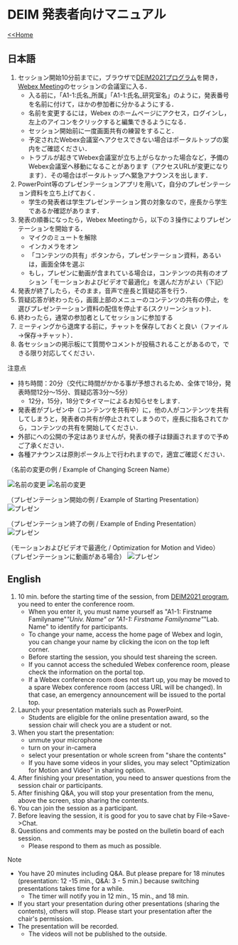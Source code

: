# DEIM 発表者向けマニュアル

[<<Home](README.md)

## 日本語

1. セッション開始10分前までに，ブラウザで[DEIM2021プログラム](https://cms.deim-forum.org/deim2021/program/)を開き，[Webex Meeting](https://mediafiles.webex.com/ja/downloads.html)のセッションの会議室に入る．
    * 入る前に，「A1-1:氏名_所属」「A1-1:氏名_研究室名」のように，発表番号を名前に付けて，ほかの参加者に分かるようにする．
    * 名前を変更するには，Webex のホームページにアクセス，ログインし，左上のアイコンをクリックすると編集できるようになる．
    * セッション開始前に一度画面共有の練習をすること．
    * 予定されたWebex会議室へアクセスできない場合はポータルトップの案内をご確認ください．
    * トラブルが起きてWebex会議室が立ち上がらなかった場合など，予備のWebex会議室へ移動になることがあります（アクセスURLが変更になります）．その場合はポータルトップへ緊急アナウンスを出します．
1. PowerPoint等のプレゼンテーションアプリを用いて，自分のプレゼンテーション資料を立ち上げておく．
    * 学生の発表者は学生プレゼンテーション賞の対象なので，座長から学生であるか確認があります．
1. 発表の順番になったら，Webex Meetingから，以下の３操作によりプレゼンテーションを開始する．
    * マイクのミュートを解除
    * インカメラをオン
    * 「コンテンツの共有」ボタンから，プレゼンテーション資料，あるいは，画面全体を選ぶ
    * もし，プレゼンに動画が含まれている場合は，コンテンツの共有のオプション「モーションおよびビデオで最適化」を選んだ方がよい（下記）
1. 発表が終了したら，そのまま，音声で座長と質疑応答を行う．
1. 質疑応答が終わったら，画面上部のメニューのコンテンツの共有の停止，を選びプレゼンテーション資料の配信を停止する(スクリーンショット)．
1. 終わったら，通常の参加者としてセッションに参加する
1. ミーティングから退席する前に，チャットを保存しておくと良い（ファイル→保存→チャット）．
1. 各セッションの掲示板にて質問やコメントが投稿されることがあるので，できる限り対応してください．

注意点
- 持ち時間：20分（交代に時間がかかる事が予想されるため、全体で18分，発表時間12分～15分、質疑応答3分～5分）
    * 12分，15分，18分でタイマーによるお知らせをします．
- 発表者がプレゼン中（コンテンツを共有中）に，他の人がコンテンツを共有してしまうと，発表者の共有が停止されてしまうので，座長に指名されてから，コンテンツの共有を開始してください．
- 外部にへの公開の予定はありませんが，発表の様子は録画されますので予めご了承ください．
- 各種アナウンスは原則ポータル上で行われますので，適宜ご確認ください．

（名前の変更の例 / Example of Changing Screen Name）

![名前の変更](img/rename1.png)
![名前の変更](img/rename2.png)

（プレゼンテーション開始の例 / Example of Starting Presentation）
![プレゼン](img/share1.png)

（プレゼンテーション終了の例 / Example of Ending Presentation）
![プレゼン](img/share2.png)

（モーションおよびビデオで最適化 / Optimization for Motion and Video）
（プレゼンテーションに動画がある場合）
![プレゼン](img/share3.png)


## English

1. 10 min. before the starting time of the session, from [DEIM2021 program]((https://cms.deim-forum.org/deim2021/program/)), you need to enter the conference room.
    * When you enter it, you must name yourself as "A1-1: Firstname Familyname"_"Univ. Name" or "A1-1: Firstname Familyname"_"Lab. Name" to identify for participants.
    * To change your name, access the home page of Webex and login, you can change your name by clicking the icon on the top left corner.
    * Before starting the session, you should test shareing the screen.
    * If you cannot access the scheduled Webex conference room, please check the information on the portal top.
    * If a Webex conference room does not start up, you may be moved to a spare Webex conference room (access URL will be changed). In that case, an emergency announcement will be issued to the portal top.
1. Launch your presentation materials such as PowerPoint.
    * Students are eligible for the online presentation award, so the session chair will check you are a student or not.
1. When you start the presentation:
    * unmute your microphone
    * turn on your in-camera
    * select your presentation or whole screen from "share the contents"
    * If you have some videos in your slides, you may select "Optimization for Motion and Video" in sharing option.
1. After finishing your presentation, you need to answer questions from the session chair or participants.
1. After finishing Q&A, you will stop your presentation from the menu, above the screen, stop sharing the contents.
1. You can join the session as a participant.
1. Before leaving the session, it is good for you to save chat by File->Save->Chat.
1. Questions and comments may be posted on the bulletin board of each session.
    * Please respond to them as much as possible.

Note
- You have 20 minutes including Q&A. But please prepare for 18 minutes (presentation: 12 -15 min., Q&A: 3 - 5 min.) because switching presentations takes time for a while.
    * The timer will notify you in 12 min., 15 min., and 18 min.
- If you start your presentation during other presentations (sharing the contents), others will stop. Please start your presentation after the chair's permission. 
- The presentation will be recorded.
    * The videos will not be published to the outside.
